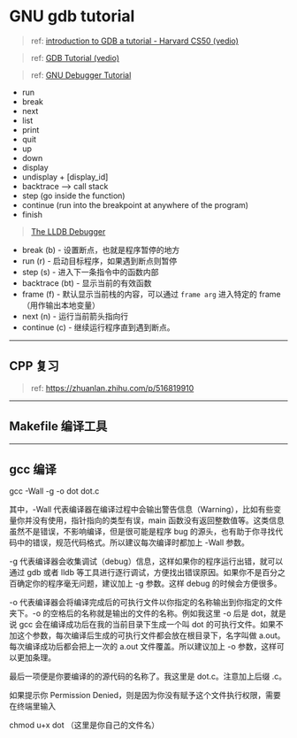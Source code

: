 # GNU gdb tutorial

> ref: [introduction to GDB a tutorial - Harvard CS50 (vedio)](https://youtu.be/sCtY--xRUyI)

> ref: [GDB Tutorial (vedio)](https://youtu.be/svG6OPyKsrw)

> ref: [GNU Debugger Tutorial](https://www.tutorialspoint.com/gnu_debugger/index.htm)


- run 
- break
- next
- list
- print
- quit
- up
- down
- display
- undisplay + [display_id]
- backtrace --> call stack
- step (go inside the function)
- continue (run into the breakpoint at anywhere of the program)
- finish








> [The LLDB Debugger](https://lldb.llvm.org/)

- break (b) - 设置断点，也就是程序暂停的地方
- run (r) - 启动目标程序，如果遇到断点则暂停
- step (s) - 进入下一条指令中的函数内部
- backtrace (bt) - 显示当前的有效函数
- frame (f) - 默认显示当前栈的内容，可以通过 `frame arg` 进入特定的 frame（用作输出本地变量）
- next (n) - 运行当前箭头指向行
- continue (c) - 继续运行程序直到遇到断点。

---

## CPP 复习

> ref: https://zhuanlan.zhihu.com/p/516819910



---

## Makefile 编译工具



--- 

## gcc 编译

gcc -Wall -g -o dot dot.c
 
其中，-Wall 代表编译器在编译过程中会输出警告信息（Warning），比如有些变量你并没有使用，指针指向的类型有误，main 函数没有返回整数值等。这类信息虽然不是错误，不影响编译，但是很可能是程序 bug 的源头，也有助于你寻找代码中的错误，规范代码格式。所以建议每次编译时都加上 -Wall 参数。
  
-g 代表编译器会收集调试（debug）信息，这样如果你的程序运行出错，就可以通过 gdb 或者 lldb 等工具进行逐行调试，方便找出错误原因。如果你不是百分之百确定你的程序毫无问题，建议加上 -g 参数。这样 debug 的时候会方便很多。

-o 代表编译器会将编译完成后的可执行文件以你指定的名称输出到你指定的文件夹下。-o 的空格后的名称就是输出的文件的名称。例如我这里 -o 后是 dot，就是说 gcc 会在编译成功后在我的当前目录下生成一个叫 dot 的可执行文件。如果不加这个参数，每次编译后生成的可执行文件都会放在根目录下，名字叫做 a.out。每次编译成功后都会把上一次的 a.out 文件覆盖。所以建议加上 -o 参数，这样可以更加条理。

最后一项便是你要编译的的源代码的名称了。我这里是 dot.c。注意加上后缀 .c。

如果提示你 Permission Denied，则是因为你没有赋予这个文件执行权限，需要在终端里输入

chmod u+x dot （这里是你自己的文件名）